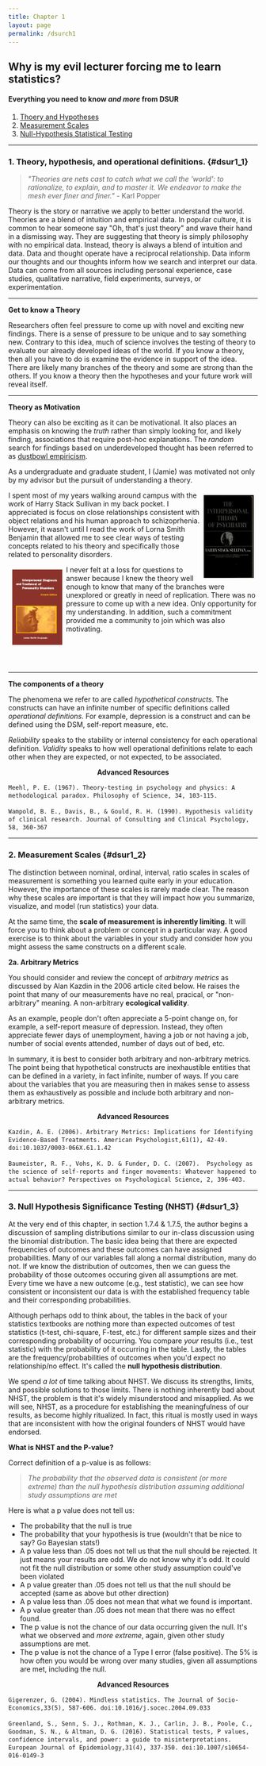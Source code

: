 ```yaml
---
title: Chapter 1
layout: page
permalink: /dsurch1
---
```




## Why is my evil lecturer forcing me to learn statistics?
#### **Everything you need to know *and more* from DSUR**


1. [Thoery and Hypotheses](#dsur1_1)
2. [Measurement Scales](#dsur1_2)
3. [Null-Hypothesis Statistical Testing](#dsur1_3)

*****


### 1. Theory, hypothesis, and operational definitions. {#dsur1_1}

> *"Theories are nets cast to catch what we call the 'world': to rationalize, to explain, and to master it. We endeavor to make the mesh ever finer and finer."* - Karl Popper

Theory is the story or narrative we apply to better understand the world. Theories are a blend of intuition and empirical data.  In popular culture, it is common to hear someone say "Oh, that's just theory" and wave their hand in a dismissing way.  They are suggesting that theory is simply philosophy with no empirical data.  Instead, theory is always a blend of intuition and data.  Data and thought operate have a reciprocal relationship.  Data inform our thoughts and our thoughts inform how we search and interpret our data.  Data can come from all sources including personal experience, case studies, qualitative narrative, field experiments, surveys, or experimentation.  

*****

**Get to know a Theory**

Researchers often feel pressure to come up with novel and exciting new findings.  There is a sense of pressure to be unique and to say something new.  Contrary to this idea, much of science involves the testing of theory to evaluate our already developed ideas of the world.  If you know a theory, then all you have to do is examine the evidence in support of the idea. There are likely many branches of the theory and some are strong than the others. If you know a theory then the hypotheses and your future work will reveal itself.  

*****

**Theory as Motivation**

Theory can also be exciting as it can be motivational.  It also places an emphasis on knowing the *truth* rather than simply looking for, and likely finding, associations that require post-hoc explanations.  The *random* search for findings based on underdeveloped thought has been referred to as [dustbowl empiricism](https://dictionary.apa.org/dustbowl-empiricism).

As a undergraduate and graduate student, I (Jamie) was motivated not only by my advisor but the pursuit of understanding a theory.

<img src="https://raw.githubusercontent.com/CLU-MSCP/bedics/master/public/HSS.png" alt="HSS" align="right" style="width: 20%; height: 20%; margin:8px">

I spent most of my years walking around campus with the work of Harry Stack Sullivan in my back pocket.  I appreciated is focus on close relationships consistent with object relations and his human approach to schizoprhenia.  However, it wasn't until I read the work of Lorna Smith Benjamin that allowed me to see clear ways of testing concepts related to his theory and specifically those related to personality disorders.

<img src="https://raw.githubusercontent.com/CLU-MSCP/bedics/master/public/LSB.png" alt="HSS" align="left" style="width: 20%; height: 20%; margin:8px">

I never felt at a loss for questions to answer because I knew the theory well enough to know that many of the branches were unexplored or greatly in need of replication.  There was no pressure to come up with a new idea.  Only opportunity for my understanding.  In addition, such a commitment provided me a community to join which was also motivating.  


<br>
<br>
<br>

*****

**The components of a theory**

The phenomena we refer to are called *hypothetical constructs*.  The constructs can have an infinite number of specific definitions called *operational definitions*.  For example, depression is a construct and can be defined using the DSM, self-report measure, etc. 

*Reliability* speaks to the stability or internal consistency for each operational definition.  *Validity* speaks to how well operational definitions relate to  each other when they are expected, or not expected, to be associated.  

<strong><center>Advanced Resources</center></strong>

    Meehl, P. E. (1967). Theory-testing in psychology and physics: A methodological paradox. Philosophy of Science, 34, 103-115.
    
    Wampold, B. E., Davis, B., & Gould, R. H. (1990). Hypothesis validity of clinical research. Journal of Consulting and Clinical Psychology, 58, 360-367

*****

### 2. Measurement Scales {#dsur1_2}

The distinction between nominal, ordinal, interval, ratio scales in scales of measurement is something you learned quite early in your education.  However, the importance of these scales is rarely made clear.  The reason why these scales are important is that they will impact how you summarize, visualize, and model (run statistics) your data.  

At the same time, the **scale of measurement is inherently limiting**.  It will force you to think about a problem or concept in a particular way. A good exercise is to think about the variables in your study and consider how you might assess the same constructs on a different scale.

**2a. Arbitrary Metrics**

You should consider and review the concept of *arbitrary metrics* as discussed by Alan Kazdin in the 2006 article cited below.  He raises the point that many of our measurements have no real, pracical, or "non-arbitrary" meaning.  A non-arbitrary **ecological validity**.    

As an example, people don't often appreciate a 5-point change on, for example, a self-report measure of depression.  Instead, they often appreciate fewer days of unemployment, having a job or not having a job, number of social events attended, number of days out of bed, etc.  

In summary, it is best to consider both arbitrary and non-arbitrary metrics.  The point being that hypothetical constructs are inexhaustible entities that can be defined in a variety, in fact infinite, number of ways.  If you care about the variables that you are measuring then in makes sense to assess them as exhaustively as possible and include both arbitrary and non-arbitrary metrics.


<strong><center>Advanced Resources</center></strong>

    Kazdin, A. E. (2006). Arbitrary Metrics: Implications for Identifying Evidence-Based Treatments. American Psychologist,61(1), 42-49. doi:10.1037/0003-066X.61.1.42
    
    Baumeister, R. F., Vohs, K. D. & Funder, D. C. (2007).  Psychology as the science of self-reports and finger movements: Whatever happened to actual behavior? Perspectives on Psychological Science, 2, 396-403. 

*****

### 3. Null Hypothesis Significance Testing (NHST) {#dsur1_3}

At the very end of this chapter, in section 1.7.4 & 1.7.5, the author begins a discussion of sampling distributions similar to our in-class discussion using the binomial distribution.  The basic idea being that there are expected frequencies of outcomes and these outcomes can have assigned probabilities.  Many of our variables fall along a normal distribution, many do not.  If we know the distribution of outcomes, then we can guess the probability of those outcomes occuring given all assumptions are met. Every time we have a new outcome (e.g., test statistic), we can see how consistent or inconsistent our data is with the established frequency table and their corresponding probabilities.

Although perhaps odd to think about, the tables in the back of your statistics textbooks are nothing more than expected outcomes of test statistics (t-test, chi-square, F-test, etc.) for different sample sizes and their corresponding probability of occurring.   You compare *your* results (i.e., test statistic) with the probability of it occurring in the table.  Lastly, the tables are the frequency/probabilities of outcomes when you'd expect no relationship/no effect.  It's called the **null hypothesis distribution**.

We spend *a lot* of time talking about NHST.  We discuss its strengths, limits, and possible solutions to those limits.  There is nothing inherently bad about NHST, the problem is that it's widely misunderstood and misapplied.  As we will see, NHST, as a procedure for establishing the meaningfulness of our results, as become highly ritualized.  In fact, this ritual is mostly used in ways that are inconsistent with how the original founders of NHST would have endorsed.  

**What is NHST and the P-value?**

Correct definition of a p-value is as follows:

> *The probability that the observed data is consistent (or more extreme) than the null hypothesis distribution assuming additional study assumptions are met*

Here is what a p value does not tell us:

  * The probability that the null is true
  * The probability that your hypothesis is true (wouldn't that be nice to say? Go Bayesian stats!)
  * A p value less than .05 does not tell us that the null should be rejected. It just means your results are odd. We do not know why it's odd. It could not fit the null distribution or some other study assumption could've been violated
  * A p value greater than .05 does not tell us that the null should be accepted (same as above but other direction)
  * A p value less than .05 does not mean that what we found is important.
  * A p value greater than .05 does not mean that there was no effect found. 
  * The p value is not the chance of our data occurring given the null.  It's what we observed and *more extreme*, again, given other study assumptions are met.
  * The p value is not the chance of a Type I error (false positive).  The 5% is how often you would be wrong over many studies, given all assumptions are met, including the null. 


<strong><center>Advanced Resources</center></strong>

    Gigerenzer, G. (2004). Mindless statistics. The Journal of Socio-Economics,33(5), 587-606. doi:10.1016/j.socec.2004.09.033
    
    Greenland, S., Senn, S. J., Rothman, K. J., Carlin, J. B., Poole, C., Goodman, S. N., & Altman, D. G. (2016). Statistical tests, P values, confidence intervals, and power: a guide to misinterpretations. European Journal of Epidemiology,31(4), 337-350. doi:10.1007/s10654-016-0149-3
    
    
